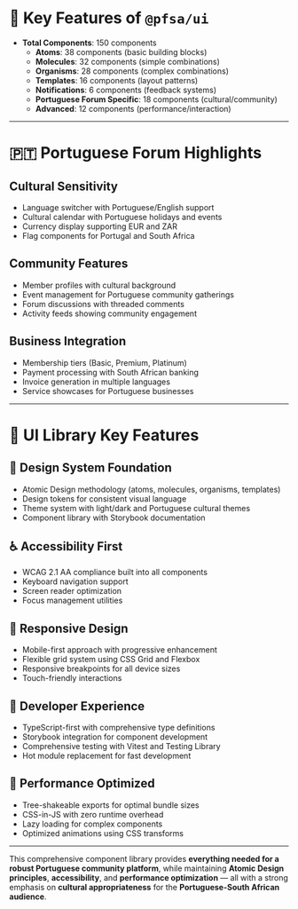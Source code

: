 # 🎯 Key Features of `@pfsa/ui`

- **Total Components**: 150 components  
  - **Atoms**: 38 components (basic building blocks)  
  - **Molecules**: 32 components (simple combinations)  
  - **Organisms**: 28 components (complex combinations)  
  - **Templates**: 16 components (layout patterns)  
  - **Notifications**: 6 components (feedback systems)  
  - **Portuguese Forum Specific**: 18 components (cultural/community)  
  - **Advanced**: 12 components (performance/interaction)  

---

# 🇵🇹 Portuguese Forum Highlights

## Cultural Sensitivity
- Language switcher with Portuguese/English support  
- Cultural calendar with Portuguese holidays and events  
- Currency display supporting EUR and ZAR  
- Flag components for Portugal and South Africa  

## Community Features
- Member profiles with cultural background  
- Event management for Portuguese community gatherings  
- Forum discussions with threaded comments  
- Activity feeds showing community engagement  

## Business Integration
- Membership tiers (Basic, Premium, Platinum)  
- Payment processing with South African banking  
- Invoice generation in multiple languages  
- Service showcases for Portuguese businesses  

---

# 🧩 UI Library Key Features

## 🎨 Design System Foundation
- Atomic Design methodology (atoms, molecules, organisms, templates)  
- Design tokens for consistent visual language  
- Theme system with light/dark and Portuguese cultural themes  
- Component library with Storybook documentation  

## ♿ Accessibility First
- WCAG 2.1 AA compliance built into all components  
- Keyboard navigation support  
- Screen reader optimization  
- Focus management utilities  

## 📱 Responsive Design
- Mobile-first approach with progressive enhancement  
- Flexible grid system using CSS Grid and Flexbox  
- Responsive breakpoints for all device sizes  
- Touch-friendly interactions  

## 🔧 Developer Experience
- TypeScript-first with comprehensive type definitions  
- Storybook integration for component development  
- Comprehensive testing with Vitest and Testing Library  
- Hot module replacement for fast development  

## 🚀 Performance Optimized
- Tree-shakeable exports for optimal bundle sizes  
- CSS-in-JS with zero runtime overhead  
- Lazy loading for complex components  
- Optimized animations using CSS transforms  

---

This comprehensive component library provides **everything needed for a robust Portuguese community platform**, while maintaining **Atomic Design principles**, **accessibility**, and **performance optimization** — all with a strong emphasis on **cultural appropriateness** for the **Portuguese-South African audience**.
